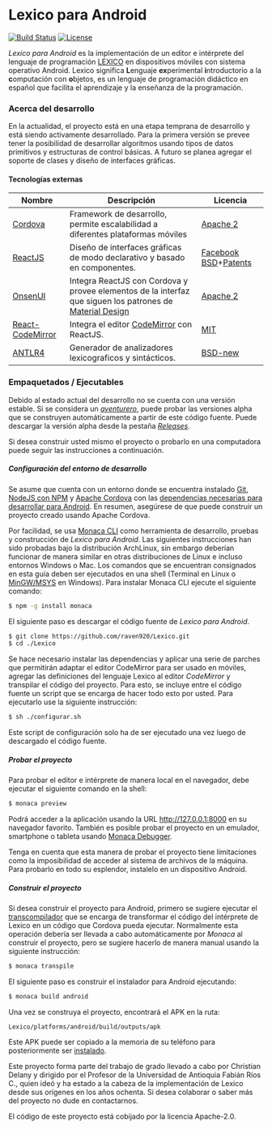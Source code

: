 # Lexico para Android

[![Build Status](https://travis-ci.org/raven920/Lexico.svg?branch=master)](https://travis-ci.org/raven920/Lexico) [![License](https://img.shields.io/badge/license-Apache--2.0-blue.svg)](https://github.com/raven920/Lexico/blob/master/LICENSE)

*Lexico para Android* es la implementación de un editor e intérprete del lenguaje de programación [LEXICO] en dispositivos móviles con sistema operativo Android. Lexico significa **L**enguaje **ex**perimental **i**ntroductorio a la **c**omputación con **o**bjetos, es un lenguaje de programación didáctico en español que facilita el aprendizaje y la enseñanza de la programación. 

###  Acerca del desarrollo

En la actualidad, el proyecto está en una etapa temprana de desarrollo y está siendo activamente desarrollado. Para la primera versión se prevee tener la posibilidad de desarrollar algoritmos usando tipos de datos primitivos y estructuras de control básicas. A futuro se planea agregar el soporte de clases y diseño de interfaces gráficas.

#### Tecnologías externas

| Nombre | Descripción | Licencia |
| ------ | --------- | -------- |
| [Cordova] | Framework de desarrollo, permite escalabilidad a diferentes plataformas móviles | [Apache 2][CordovaL] |
| [ReactJS] | Diseño de interfaces gráficas de modo declarativo y basado en componentes.  | [Facebook BSD][ReactJSL]+[Patents][ReactJSLP] |
| [ OnsenUI ] | Integra ReactJS con Cordova y provee elementos de la interfaz que siguen los patrones de [Material Design](https://material.io/guidelines/) | [Apache 2][OnsenUIL] | 
| [ React-CodeMirror] | Integra el editor [CodeMirror](https://codemirror.net/) con ReactJS. | [MIT][React-CodeMirrorL] |
| [ANTLR4] | Generador de analizadores lexicograficos y sintácticos. | [BSD-new][Antlr4L] |

### Empaquetados / Ejecutables

Debido al estado actual del desarrollo no se cuenta con una versión estable. Si se considera un *[aventurero](http://i.imgur.com/kTXI282.png)*, puede probar las versiones alpha que se construyen automáticamente a partir de este código fuente. Puede descargar la versión alpha desde la pestaña [*Releases*](https://github.com/raven920/Lexico/releases/latest).

Si desea construir usted mismo el proyecto o probarlo en una computadora puede seguir las instrucciones a continuación.

##### Configuración del entorno de desarrollo

Se asume que cuenta con un entorno donde se encuentra instalado [Git](https://git-scm.com/downloads), [NodeJS con NPM](https://nodejs.org/es/download/package-manager/) y [Apache Cordova](https://cordova.apache.org/#getstarted) con las [dependencias necesarias para desarrollar para Android](https://cordova.apache.org/docs/es/latest/guide/platforms/android/index.html). En resumen, asegúrese de que puede construir un proyecto creado usando Apache Cordova.

Por facilidad, se usa [Monaca CLI](https://monaca.io/cli.html) como herramienta de desarrollo, pruebas y construcción de *Lexico para Android*. Las siguientes instrucciones han sido probadas bajo la distribución ArchLinux, sin embargo deberían funcionar de manera similar en otras distribuciones de Linux e incluso entornos Windows o Mac. Los comandos que se encuentran consignados en esta guía deben ser ejecutados en una shell (Terminal en Linux o [MinGW/MSYS](https://sourceforge.net/projects/mingw/files/Installer/) en Windows). Para instalar Monaca CLI ejecute el siguiente comando:

```sh
$ npm -g install monaca
```

El siguiente paso es descargar el código fuente de *Lexico para Android*.

```sh
$ git clone https://github.com/raven920/Lexico.git
$ cd ./Lexico
```

Se hace necesario instalar las dependencias y aplicar una serie de parches que permitirán adaptar el editor CodeMirror para ser usado en móviles, agregar las definiciones del lenguaje Lexico al editor *CodeMirror* y transpilar el código del proyecto. Para esto, se incluye entre el código fuente un script que se encarga de hacer todo esto por usted.  Para ejecutarlo use la siguiente instrucción:

```sh
$ sh ./configurar.sh
```
Este script de configuración solo ha de ser ejecutado una vez luego de descargado el código fuente. 

##### Probar el proyecto

Para probar el editor e intérprete de manera local en el navegador, debe ejecutar el siguiente comando en la shell:

```sh
$ monaca preview
```

Podrá acceder a la aplicación usando la URL http://127.0.0.1:8000 en su navegador favorito.
También es posible probar el proyecto en un emulador, smartphone o tableta usando [Monaca Debugger](https://docs.monaca.io/en/quick_start/cli/testing_debugging/).

Tenga en cuenta que esta manera de probar el proyecto tiene limitaciones como la imposibilidad de acceder al sistema de archivos de la máquina. Para probarlo en todo su esplendor, instalelo en un dispositivo Android.

##### Construir el proyecto

Si desea construir el proyecto para Android, primero se sugiere ejecutar el [transcompilador](https://onsen.io/blog/monaca-cli-transpile/) que se encarga de transformar el código del intérprete de Lexico en un código que Cordova pueda ejecutar. Normalmente esta operación debería ser llevada a cabo automáticamente por *Monaca* al construir el proyecto, pero se sugiere hacerlo de manera manual usando la siguiente instrucción:
```sh
$ monaca transpile
```

El siguiente paso es construir el instalador para Android ejecutando:
```sh
$ monaca build android
```

Una vez se construya el proyecto, encontrará el APK en la ruta:
```
Lexico/platforms/android/build/outputs/apk
```
Este APK puede ser copiado a la memoria de su teléfono para posteriormente ser [instalado](https://www.elandroidelibre.com/2016/04/como-instalar-aplicaciones-apk-android.html).


Este proyecto forma parte del trabajo de grado llevado a cabo por Christian Delany y dirigido por el Profesor de la Universidad de Antioquia Fabián Ríos C., quien ideó y ha estado a la cabeza de la implementación de Lexico desde sus orígenes en los años ochenta. Si desea colaborar o saber más del proyecto no dude en contactarnos.

El código de este proyecto está cobijado por la licencia Apache-2.0.

   [LEXICO]: <http://lexico.mobi/>
   [Cordova]: <https://cordova.apache.org/>
   [OnsenUI]: <https://onsen.io/>
   [ReactJS]: <https://facebook.github.io/react/>
   [React-CodeMirror]: <https://github.com/attaboy/react-codemirror>
   [ANTLR4]: <http://www.antlr.org/index.html>
   

   [CordovaL]: <http://www.apache.org/licenses/LICENSE-2.0>
   [OnsenUIL]: <https://github.com/OnsenUI/OnsenUI/blob/master/LICENSE>
   [ReactJSL]: <https://github.com/facebook/react/blob/master/LICENSE>
   [ReactJSLP]: <https://github.com/facebook/react/blob/master/PATENTS>
   [Antlr4L]: <http://www.antlr.org/license.html>
   [React-CodeMirrorL]: <https://github.com/attaboy/react-codemirror/blob/master/LICENSE>